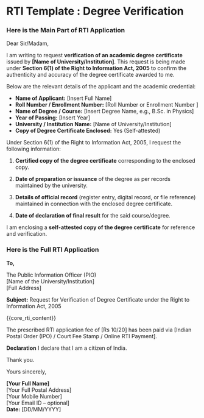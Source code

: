# RTI Template : Degree Verification
<!-- START Main Part of RTI Application -->

### Here is the Main Part of RTI Application

Dear Sir/Madam,

I am writing to request **verification of an academic degree certificate** issued by **\[Name of University/Institution\]**. This request is being made under **Section 6(1) of the Right to Information Act, 2005** to confirm the authenticity and accuracy of the degree certificate awarded to me.

Below are the relevant details of the applicant and the academic credential:

* **Name of Applicant:** \[Insert Full Name\]  
* **Roll Number / Enrollment Number:** \[Roll Number or Enrollment Number \]  
* **Name of Degree / Course:** \[Insert Degree Name, e.g., B.Sc. in Physics\]  
* **Year of Passing:** \[Insert Year\]  
* **University / Institution Name:** \[Name of University/Institution\]  
* **Copy of Degree Certificate Enclosed:** Yes (Self-attested)

Under Section 6(1) of the Right to Information Act, 2005, I request the following information:

1. **Certified copy of the degree certificate** corresponding to the enclosed copy.

2. **Date of preparation or issuance** of the degree as per records maintained by the university.

3. **Details of official record** (register entry, digital record, or file reference) maintained in connection with the enclosed degree certificate.

4. **Date of declaration of final result** for the said course/degree.

I am enclosing a **self-attested copy of the degree certificate** for reference and verification.

<!-- END OF Main Part of RTI Application -->

### Here is the Full RTI Application

**To,**

The Public Information Officer (PIO)  
[Name of the University/Institution]  
[Full Address]

**Subject:** Request for Verification of Degree Certificate under the Right to Information Act, 2005

{{core_rti_content}}

The prescribed RTI application fee of \[Rs 10/20\] has been paid via \[Indian Postal Order (IPO) / Court Fee Stamp / Online RTI Payment\].

**Declaration** I declare that I am a citizen of India.

Thank you.

Yours sincerely,

**\[Your Full Name\]**  
[Your Full Postal Address]  
[Your Mobile Number]  
[Your Email ID – optional]  
**Date:** \[DD/MM/YYYY\]


